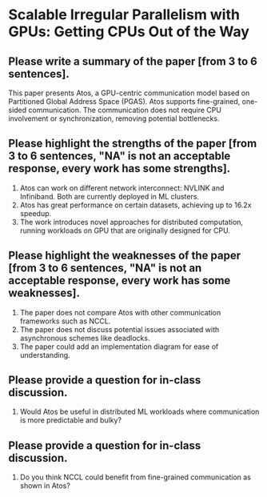# Scalable Irregular Parallelism with GPUs: Getting CPUs Out of the Way

## Please write a summary of the paper [from 3 to 6 sentences].
This paper presents Atos, a GPU-centric communication model based on Partitioned Global Address Space (PGAS). Atos supports fine-grained, one-sided communication. The communication does not require CPU involvement or synchronization, removing potential bottlenecks.

## Please highlight the strengths of the paper [from 3 to 6 sentences, "NA" is not an acceptable response, every work has some strengths].
1. Atos can work on different network interconnect: NVLINK and Infiniband. Both are currently deployed in ML clusters.
2. Atos has great performance on certain datasets, achieving up to 16.2x speedup.
3. The work introduces novel approaches for distributed computation, running workloads on GPU that are originally designed for CPU.

## Please highlight the weaknesses of the paper [from 3 to 6 sentences, "NA" is not an acceptable response, every work has some weaknesses].
1. The paper does not compare Atos with other communication frameworks such as NCCL.
2. The paper does not discuss potential issues associated with asynchronous schemes like deadlocks.
3. The paper could add an implementation diagram for ease of understanding.


## Please provide a question for in-class discussion.
1. Would Atos be useful in distributed ML workloads where communication is more predictable and bulky?

## Please provide a question for in-class discussion.
1. Do you think NCCL could benefit from fine-grained communication as shown in Atos?

